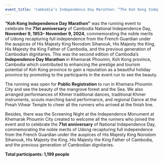 ```yaml
---
event_title: 'Cambodia’s Independence Day Marathon: “The Koh Kong Independence Day Marathon”'
---
```

**“Koh Kong Independence Day Marathon”** was the running event to celebrate the **71st anniversary** of Cambodia National Independence Day, **November 9, 1953– November 9, 2024**, commemorating the noble merits of Udong recapturing full independence from the French Guardian under the auspices of His Majesty King Norodom Sihanouk, His Majesty the King, His Majesty the King Father of Cambodia, and the previous generation of Cambodian dignitaries. This was the second edition of Cambodia’s **Independence Day Marathon** in Khemarak Phoumin, Koh Kong province, Cambodia which contributed to enhancing the prestige and tourism potential of Koh Kong province to gain a reputation as a beautiful holiday province by promoting to the participants in the event run to see the beauty.

The running was open for **Public Registration** to run in Khemara Phoumin City and see the beauty of the mangrove forest and the Sea. We also arranged performances of Khmer traditional dances, traditional Khmer instruments, scouts marching band performance, and regional Dance at the Preah Vihear Temple to cheer all the runners who arrived at the finish line. 

Besides, there was the Screening Night at the Independence Monument at Khemarak Phoumin City created to welcome all the runners who joined the event and to celebrate the **71st anniversary** of National Independence Day, commemorating the noble merits of Udong recapturing full independence from the French Guardian under the auspices of His Majesty King Norodom Sihanouk, His Majesty the King, His Majesty the King Father of Cambodia, and the previous generation of Cambodian dignitaries. 

**Total participants: 1,199 people**
